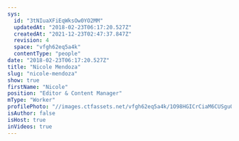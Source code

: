 ```yaml
---
sys:
  id: "3tNIuaXFiEqWksOw0YO2MM"
  updatedAt: "2018-02-23T06:17:20.527Z"
  createdAt: "2021-12-23T02:47:37.847Z"
  revision: 4
  space: "vfgh62eq5a4k"
  contentType: "people"
date: "2018-02-23T06:17:20.527Z"
title: "Nicole Mendoza"
slug: "nicole-mendoza"
show: true
firstName: "Nicole"
position: "Editor & Content Manager"
mType: "Worker"
profilePhoto: "//images.ctfassets.net/vfgh62eq5a4k/1O98HGICrCiaM6CUSguO0E/c69b97f967e7c3d06c8af4e374e79ad6/7978.jpg"
isAuthor: false
isHost: true
inVideos: true
---
```

